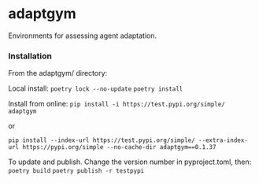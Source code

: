 # adaptgym

Environments for assessing agent adaptation.

### Installation
From the adaptgym/ directory:

Local install:
`poetry lock --no-update`
`poetry install`

Install from online:
`pip install -i https://test.pypi.org/simple/ adaptgym`

or

`pip install --index-url https://test.pypi.org/simple/ --extra-index-url https://pypi.org/simple --no-cache-dir adaptgym==0.1.37`


To update and publish. Change the version number in pyproject.toml, then:
`poetry build`
`poetry publish -r testpypi`
